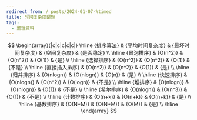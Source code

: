 ```yaml
---
redirect_from: /_posts/2024-01-07-%timed
title: 时间复杂度整理
tags:
  - 整理资料
---
```



$$
\begin{array}{|c|c|c|c|c|}
\hline
{排序算法} & {平均时间复杂度} & {最坏时间复杂度} & {空间复杂度} & {是否稳定} \\
\hline
{冒泡排序} & {O(n^2)} & {O(n^2)} & {O(1)} & {是} \\
\hline
{选择排序} & {O(n^2)} & {O(n^2)} & {O(1)} & {不是} \\
\hline
{直接插入排序} & {O(n^2)} & {O(n^2)} & {O(1)} & {是} \\
\hline
{归并排序} & {O(nlogn)} & {O(nlogn)} & {O(n)} & {是} \\
\hline
{快速排序} & {O(nlogn)} & {O(n^2)} & {O(logn)} & {不是} \\
\hline
{堆排序} & {O(nlogn)} & {O(nlogn)} & {O(1)} & {不是} \\
\hline
{希尔排序} & {O(nlogn)} & {O(n^3)} & {O(1)} & {不是} \\
\hline
{计数排序} & {O(n+k)} & {O(n+k)} & {O(n+k)} & {是} \\
\hline
{基数排序} & {O(N*M)} & {O(N*M)} & {O(M)} & {是} \\
\hline
\end{array}
$$

